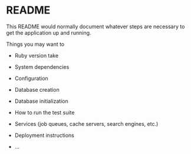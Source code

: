 # README

This README would normally document whatever steps are necessary to get the
application up and running.

Things you may want to 

* Ruby version  take

* System dependencies

* Configuration

* Database creation

* Database initialization

* How to run the test suite

* Services (job queues, cache servers, search engines, etc.)

* Deployment instructions

* ...
